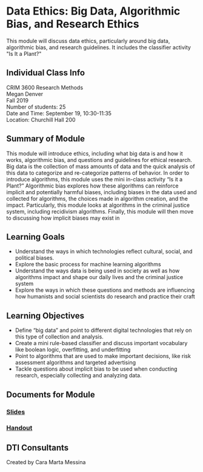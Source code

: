 # Data Ethics: Big Data, Algorithmic Bias, and Research Ethics 
This module will discuss data ethics, particularly around big data, algorithmic bias, and research guidelines. It includes the classifier activity "Is It a Plant?"

## Individual Class Info
CRIM 3600 Research Methods
<br>
Megan Denver
<br>
Fall 2019
<br>
Number of students: 25
<br>
Date and Time: September 19, 10:30-11:35
<br>
Location: Churchill Hall 200
 <br>

## Summary of Module
This module will introduce ethics, including what big data is and how it works, algorithmic bias, and questions and guidelines for ethical research. Big data is the collection of mass amounts of data and the quick analysis of this data to categorize and re-categorize patterns of behavior. In order to introduce algorithms, this module uses the mini in-class activity “Is it a Plant?” Algorithmic bias explores how these algorithms can reinforce implicit and potentially harmful biases, including biases in the data used and collected for algorithms, the choices made in algorithm creation, and the impact. Particularly, this module looks at algorithms in the criminal justice system, including recidivism algorithms. Finally, this module will then move to discussing how implicit biases may exist in 

## Learning Goals
- Understand the ways in which technologies reflect cultural, social, and political biases. 
- Explore the basic process for machine learning algorithms 
- Understand the ways data is being used in society as well as how algorithms impact and shape our daily lives and the criminal justice system
- Explore the ways in which these questions and methods are influencing how humanists and social scientists do research and practice their craft

## Learning Objectives
- Define “big data” and point to different digital technologies that rely on this type of collection and analysis.
- Create a mini rule-based classifier and discuss important vocabulary like boolean logic, overfitting, and underfitting 
- Point to algorithms that are used to make important decisions, like risk assessment algorithms and targeted advertising
- Tackle questions about implicit bias to be used when conducting research, especially collecting and analyzing data. 

## Documents for Module

### [Slides](https://github.com/NULabNortheastern/digitalassignmentshowcase/blob/master/data_ethics/intro_to_fyw-fall2019-garneau/slides.pdf)

### [Handout](https://github.com/NULabNortheastern/digitalassignmentshowcase/blob/master/data_ethics/intro_to_fyw-fall2019-garneau/handout.pdf)

## DTI Consultants
Created by Cara Marta Messina
